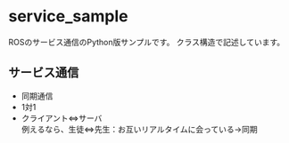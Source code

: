 # service_sample
ROSのサービス通信のPython版サンプルです。
クラス構造で記述しています。

## サービス通信
- 同期通信
- 1対1
- クライアント⇔サーバ  
例えるなら、生徒⇔先生：お互いリアルタイムに会っている→同期
